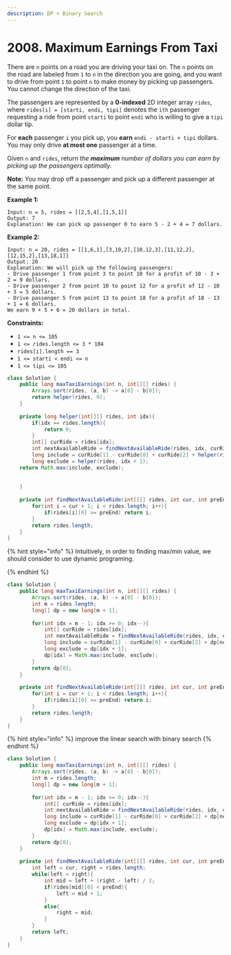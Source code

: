 ```yaml
---
description: DP + Binary Search
---
```


# 2008. Maximum Earnings From Taxi

There are `n` points on a road you are driving your taxi on. The `n` points on the road are labeled from `1` to `n` in the direction you are going, and you want to drive from point `1` to point `n` to make money by picking up passengers. You cannot change the direction of the taxi.

The passengers are represented by a **0-indexed** 2D integer array `rides`, where `rides[i] = [starti, endi, tipi]` denotes the `ith` passenger requesting a ride from point `starti` to point `endi` who is willing to give a `tipi` dollar tip.

For **each** passenger `i` you pick up, you **earn** `endi - starti + tipi` dollars. You may only drive **at most one** passenger at a time.

Given `n` and `rides`, return _the **maximum** number of dollars you can earn by picking up the passengers optimally._

**Note:** You may drop off a passenger and pick up a different passenger at the same point.

&#x20;

**Example 1:**

```
Input: n = 5, rides = [[2,5,4],[1,5,1]]
Output: 7
Explanation: We can pick up passenger 0 to earn 5 - 2 + 4 = 7 dollars.
```

**Example 2:**

```
Input: n = 20, rides = [[1,6,1],[3,10,2],[10,12,3],[11,12,2],[12,15,2],[13,18,1]]
Output: 20
Explanation: We will pick up the following passengers:
- Drive passenger 1 from point 3 to point 10 for a profit of 10 - 3 + 2 = 9 dollars.
- Drive passenger 2 from point 10 to point 12 for a profit of 12 - 10 + 3 = 5 dollars.
- Drive passenger 5 from point 13 to point 18 for a profit of 18 - 13 + 1 = 6 dollars.
We earn 9 + 5 + 6 = 20 dollars in total.
```

&#x20;

**Constraints:**

* `1 <= n <= 105`
* `1 <= rides.length <= 3 * 104`
* `rides[i].length == 3`
* `1 <= starti < endi <= n`
* `1 <= tipi <= 105`

```java
class Solution {
    public long maxTaxiEarnings(int n, int[][] rides) {
        Arrays.sort(rides, (a, b) -> a[0] - b[0]);
        return helper(rides, 0);
    }
    
    private long helper(int[][] rides, int idx){
        if(idx == rides.length){
            return 0;
        }
        int[] curRide = rides[idx];
        int nextAvailableRide = findNextAvailableRide(rides, idx, curRide[1]);
	    long include = curRide[1] - curRide[0] + curRide[2] + helper(rides, nextAvailableRide);
	    long exclude = helper(rides, idx + 1);
	return Math.max(include, exclude);
        
        
    }
    
    private int findNextAvailableRide(int[][] rides, int cur, int preEnd){
        for(int i = cur + 1; i < rides.length; i++){
            if(rides[i][0] >= preEnd) return i;
        }
        return rides.length;
    }
}
```

{% hint style="info" %}
Intuitively, in order to finding max/min value, we should consider to use dynamic programing.


{% endhint %}

```java
class Solution {
    public long maxTaxiEarnings(int n, int[][] rides) {
        Arrays.sort(rides, (a, b) -> a[0] - b[0]);
        int m = rides.length;
        long[] dp = new long[m + 1];
        
        for(int idx = m - 1; idx >= 0; idx--){
            int[] curRide = rides[idx];
            int nextAvailableRide = findNextAvailableRide(rides, idx, curRide[1]);
            long include = curRide[1] - curRide[0] + curRide[2] + dp[nextAvailableRide];
            long exclude = dp[idx + 1];
            dp[idx] = Math.max(include, exclude);
        }
        return dp[0];
    }
    
    private int findNextAvailableRide(int[][] rides, int cur, int preEnd){
        for(int i = cur + 1; i < rides.length; i++){
            if(rides[i][0] >= preEnd) return i;
        }
        return rides.length;
    }
}
```

{% hint style="info" %}
improve the linear search with binary search&#x20;
{% endhint %}

```java
class Solution {
    public long maxTaxiEarnings(int n, int[][] rides) {
        Arrays.sort(rides, (a, b) -> a[0] - b[0]);
        int m = rides.length;
        long[] dp = new long[m + 1];
        
        for(int idx = m - 1; idx >= 0; idx--){
            int[] curRide = rides[idx];
            int nextAvailableRide = findNextAvailableRide(rides, idx, curRide[1]);
            long include = curRide[1] - curRide[0] + curRide[2] + dp[nextAvailableRide];
            long exclude = dp[idx + 1];
            dp[idx] = Math.max(include, exclude);
        }
        return dp[0];
    }
    
    private int findNextAvailableRide(int[][] rides, int cur, int preEnd){
        int left = cur, right = rides.length;
        while(left < right){
            int mid = left + (right - left) / 2;
            if(rides[mid][0] < preEnd){
                left = mid + 1;
            }
            else{
                right = mid;
            }
        }
        return left;
    }
}
```
